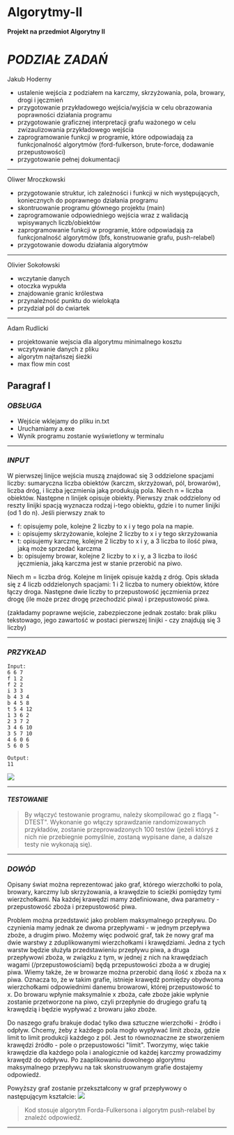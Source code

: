 # Algorytmy-II
**Projekt na przedmiot Algorytny II**

# *PODZIAŁ ZADAŃ*

Jakub Hoderny

- ustalenie wejścia z podziałem na karczmy, skrzyżowania,
  pola, browary, drogi i jęczmień
- przygotowanie przykładowego wejścia/wyjścia w celu
  obrazowania poprawności działania programu
- przygotowanie graficznej interpretacji grafu ważonego
  w celu zwizaulizowania przykładowego wejścia
- zaprogramowanie funkcji w programie, które odpowiadają
  za funkcjonalność algorytmów (ford-fulkerson, brute-force,
  dodawanie przepustowości)
- przygotowanie pełnej dokumentacji

---------------------------------------------------------

Oliwer Mroczkowski

- przygotowanie struktur, ich zależności i funkcji w nich występujących,
  koniecznych do poprawnego działania programu
- skontruowanie programu głównego projektu (main)
- zaprogramowanie odpowiedniego wejścia wraz z walidacją
  wpisywanych liczb/obiektów
- zaprogramowanie funkcji w programie, które odpowiadają
  za funkcjonalność algorytmów (bfs, konstruowanie grafu, push-relabel)
- przygotowanie dowodu działania algorytmów

---------------------------------------------------------

Olivier Sokołowski

- wczytanie danych
- otoczka wypukła
- znajdowanie granic królestwa
- przynależność punktu do wielokąta
- przydział pól do ćwiartek

---------------------------------------------------------

Adam Rudlicki

- projektowanie wejscia dla algorytmu minimalnego kosztu
- wczytywanie danych z pliku
- algorytm najtańszej śieżki
- max flow min cost



## Paragraf I

### *OBSŁUGA*

- Wejście wklejamy do pliku in.txt
- Uruchamiamy a.exe
- Wynik programu zostanie wyświetlony w terminalu

---------------------------------------------------------

### *INPUT*

W pierwszej linijce wejścia muszą znajdować się 3 oddzielone spacjami liczby: sumaryczna liczba obiektów (karczm, skrzyżowań, pól, browarów), liczba dróg, i liczba jęczmienia jaką produkują pola.
Niech n = liczba obiektów. Następne n linijek opisuje obiekty. Pierwszy znak oddzielony od reszty linijki spacją wyznacza rodzaj i-tego obiektu, gdzie i to numer linijki (od 1 do n).
Jeśli pierwszy znak to
- f: opisujemy pole, kolejne 2 liczby to x i y tego pola na mapie.
- i: opisujemy skrzyżowanie, kolejne 2 liczby to x i y tego skrzyżowania
- t: opisujemy karczmę, kolejne 2 liczby to x i y, a 3 liczba to ilość piwa, jaką może sprzedać karczma
- b: opisujemy browar, kolejne 2 liczby to x i y, a 3 liczba to ilość jęczmienia, jaką karczma jest w stanie przerobić na piwo.

Niech m = liczba dróg. Kolejne m linijek opisuje każdą z dróg. Opis składa się z 4 liczb oddzielonych spacjami: 1 i 2 liczba to numery obiektów, które łączy droga.
Następne dwie liczby to przepustowość jęczmienia przez drogę (ile może przez drogę przechodzić piwa) i przepustowość piwa.

(zakładamy poprawne wejście, zabezpieczone jednak zostało: brak pliku tekstowago, jego zawartość w postaci pierwszej linijki - czy znajdują się 3 liczby)


---------------------------------------------------------

### *PRZYKŁAD*

```
Input:
6 6 7
f 1 2
f 2 2
i 3 3
b 4 3 4
b 4 5 8
t 5 4 12
1 3 6 2
2 3 7 2
3 4 6 10
3 5 7 10
4 6 0 6
5 6 0 5

Output:
11
```

![](https://i.imgur.com/HcW058Y.png)

---------------------------------------------------------
#### *TESTOWANIE*

>By włączyć testowanie programu, należy skompilować go z flagą "-DTEST".
Wykonanie go włączy sprawdzanie randomizowanych przykładów, zostanie przeprowadzonych 100 testów (jeżeli któryś z nich nie przebiegnie pomyślnie, zostaną wypisane dane, a dalsze testy nie wykonają się).

---------------------------------------------------------


### *DOWÓD*

Opisany świat można reprezentować jako graf,
którego wierzchołki to pola, browary, karczmy lub skrzyżowania, a krawędzie to ścieżki pomiędzy tymi wierzchołkami.
Na każdej krawędzi mamy zdefiniowane, dwa parametry - przepustowość zboża i przepustowość piwa.


Problem można przedstawić jako problem maksymalnego przepływu.
Do czynienia mamy jednak ze dwoma przepływami - w jednym przepływa zboże, a drugim piwo.
Możemy więc podwoić graf, tak że nowy graf ma dwie warstwy z zduplikowanymi wierzchołkami i krawędziami.
Jedna z tych warstw będzie służyła przedstawieniu przepływu piwa, a druga przepływowi zboża, w związku z tym,
w jednej z nich na krawędziach wagami (/przepustowościami) będą przepustowości zboża a w drugiej piwa.
Wiemy także, że w browarze można przerobić daną ilość x zboża na x piwa. Oznacza to, że w takim grafie,
istnieje krawędź pomiędzy obydwoma wierzchołkami odpowiednimi danemu browarowi, której przepustowość to x.
Do browaru wpłynie maksymalnie x zboża, całe zboże jakie wpłynie zostanie przetworzone na piwo,
czyli przepłynie do drugiego grafu tą krawędzią i będzie wypływać z browaru jako zboże.

Do naszego grafu brakuje dodać tylko dwa sztuczne wierzchołki - źródło i odpływ.
Chcemy, żeby z każdego pola mogło wypływać limit zboża, gdzie limit to limit produkcji każdego z pól.
Jest to równoznaczne ze stworzeniem krawędzi źródło - pole o przepustowości "limit".
Tworzymy, więc takie krawędzie dla każdego pola i analogicznie od każdej karczmy prowadzimy krawędź do odpływu.
Po zaaplikowaniu dowolnego algorytmu maksymalnego przepływu na tak skonstruowanym grafie dostajemy odpowiedź.

Powyższy graf zostanie przekształcony w graf przepływowy o następującym kształcie:
![](https://i.imgur.com/86bkVAI.png)

>Kod stosuje algorytm Forda-Fulkersona i algorytm push-relabel by znaleźć odpowiedź.

---------------------------------------------------------
